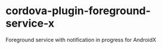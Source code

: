 # cordova-plugin-foreground-service-x
 Foreground service with notification in progress for AndroidX
